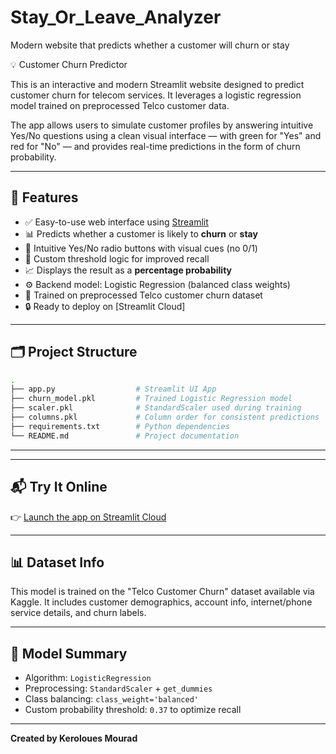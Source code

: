 # Stay_Or_Leave_Analyzer
Modern website that predicts whether a customer will churn or stay 

💡 Customer Churn Predictor

This is an interactive and modern Streamlit website designed to predict customer churn for telecom services.
It leverages a logistic regression model trained on preprocessed Telco customer data.

The app allows users to simulate customer profiles by answering intuitive Yes/No questions using a clean visual interface — with green for "Yes" and red for "No" — and provides real-time predictions in the form of churn probability.

---

## 🚀 Features

- ✅ Easy-to-use web interface using [Streamlit](https://streamlit.io)
- 📊 Predicts whether a customer is likely to **churn** or **stay**
- 🎨 Intuitive Yes/No radio buttons with visual cues (no 0/1)
- 🎯 Custom threshold logic for improved recall
- 📈 Displays the result as a **percentage probability**
- ⚙️ Backend model: Logistic Regression (balanced class weights)
- 🧠 Trained on preprocessed Telco customer churn dataset
- 🔒 Ready to deploy on [Streamlit Cloud]

---

## 🗂️ Project Structure

```bash
.
├── app.py                  # Streamlit UI App
├── churn_model.pkl         # Trained Logistic Regression model
├── scaler.pkl              # StandardScaler used during training
├── columns.pkl             # Column order for consistent predictions
├── requirements.txt        # Python dependencies
└── README.md               # Project documentation
```

---


---

## 📬 Try It Online

👉 [Launch the app on Streamlit Cloud](https://share.streamlit.io/yourusername/customer-churn-predictor/main/app.py)

---

## 📊 Dataset Info

This model is trained on the "Telco Customer Churn" dataset available via Kaggle.
It includes customer demographics, account info, internet/phone service details, and churn labels.

---

## 🧠 Model Summary

- Algorithm: `LogisticRegression`
- Preprocessing: `StandardScaler` + `get_dummies`
- Class balancing: `class_weight='balanced'`
- Custom probability threshold: `0.37` to optimize recall

---

**Created by Keroloues Mourad**
